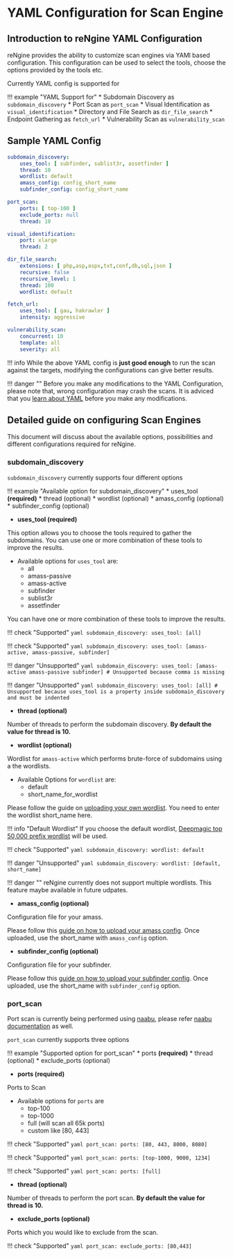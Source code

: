 # YAML Configuration for Scan Engine

## Introduction to reNgine YAML Configuration

reNgine provides the ability to customize scan engines via YAMl based configuration. This configuration can be used to select the tools, choose the options provided by the tools etc.

Currently YAML config is supported for

!!! example "YAML Support for"
    * Subdomain Discovery as `subdomain_discovery`
    * Port Scan as `port_scan`
    * Visual Identification as `visual_identification`
    * Directory and File Search as `dir_file_search`
    * Endpoint Gathering as `fetch_url`
    * Vulnerability Scan as `vulnerability_scan`

## Sample YAML Config

``` yaml
subdomain_discovery:
    uses_tool: [ subfinder, sublist3r, assetfinder ]
    thread: 10
    wordlist: default
    amass_config: config_short_name
    subfinder_config: config_short_name

port_scan:
    ports: [ top-100 ]
    exclude_ports: null
    thread: 10

visual_identification:
    port: xlarge
    thread: 2

dir_file_search:
    extensions: [ php,asp,aspx,txt,conf,db,sql,json ]
    recursive: false
    recursive_level: 1
    thread: 100
    wordlist: default

fetch_url:
    uses_tool: [ gau, hakrawler ]
    intensity: aggressive

vulnerability_scan:
    concurrent: 10
    template: all
    severity: all
```

!!! info
    While the above YAML config is **just good enough** to run the scan against the targets, modifying the configurations can give better results.

!!! danger ""
    Before you make any modifications to the YAML Configuration, please note that, wrong configuration may crash the scans. It is adviced that you [learn about YAML](https://rollout.io/blog/yaml-tutorial-everything-you-need-get-started/) before you make any modifications.

## Detailed guide on configuring Scan Engines

This document will discuss about the available options, possibilities and different configurations required for reNgine.

### subdomain_discovery

`subdomain_discovery` currently supports four different options

!!! example "Available option for subdomain_discovery"
    * uses_tool **(required)**
    * thread (optional)
    * wordlist (optional)
    * amass_config (optional)
    * subfinder_config (optional)

* **uses_tool (required)**

This option allows you to choose the tools required to gather the subdomains. You can use one or more combination of these tools to improve the results.

* Available options for `uses_tool` are:
    * all
    * amass-passive
    * amass-active
    * subfinder
    * sublist3r
    * assetfinder

You can have one or more combination of these tools to improve the results.

!!! check "Supported"
    ``` yaml
    subdomain_discovery:
      uses_tool: [all]
    ```

!!! check "Supported"
    ``` yaml
    subdomain_discovery:
      uses_tool: [amass-active, amass-passive, subfinder]
    ```

!!! danger "Unsupported"
    ``` yaml
    subdomain_discovery:
      uses_tool: [amass-active amass-passive subfinder]
    # Unsupported because comma is missing
    ```

!!! danger "Unsupported"
    ``` yaml
    subdomain_discovery:
    uses_tool: [all]
    # Unsupported because uses_tool is a property inside subdomain_discovery and must be indented
    ```

* **thread (optional)**

Number of threads to perform the subdomain discovery. **By default the value for thread is 10.**

* **wordlist (optional)**

Wordlist for `amass-active` which performs brute-force of subdomains using a the wordlists.

* Available Options for `wordlist` are:
    * default
    * short_name_for_wordlist

Please follow the guide on [uploading your own wordlist](/pentester/usage/#wordlist). You need to enter the wordlist short_name here.

!!! info "Default Wordlist"
    If you choose the default wordlist, [Deepmagic top 50,000 prefix wordlist](https://github.com/danielmiessler/SecLists/blob/master/Discovery/DNS/deepmagic.com-prefixes-top50000.txt) will be used.

!!! check "Supported"
    ``` yaml
    subdomain_discovery:
      wordlist: default
    ```

!!! danger "Unsupported"
    ``` yaml
    subdomain_discovery:
      wordlist: [default, short_name]
    ```

!!! danger ""
    reNgine currently does not support multiple wordlists. This feature maybe available in future udpates.

* **amass_config (optional)**

Configuration file for your amass.

Please follow this [guide on how to upload your amass config](/pentester/usage/#adding-new-configurations). Once uploaded, use the short_name with `amass_config` option.

* **subfinder_config (optional)**

Configuration file for your subfinder.

Please follow this [guide on how to upload your subfinder config](/pentester/usage/#adding-new-configurations). Once uploaded, use the short_name with `subfinder_config` option.

### port_scan

Port scan is currently being performed using [naabu](https://github.com/projectdiscovery/naabu), please refer [naabu documentation](https://github.com/projectdiscovery/naabu/blob/master/README.md) as well.

`port_scan` currently supports three options

!!! example "Supported option for port_scan"
    * ports **(required)**
    * thread (optional)
    * exclude_ports (optional)

* **ports (required)**

Ports to Scan

* Available options for `ports` are
    * top-100
    * top-1000
    * full (will scan all 65k ports)
    * custom like [80, 443]

!!! check "Supported"
    ``` yaml
    port_scan:
      ports: [80, 443, 8000, 8080]
    ```

!!! check "Supported"
    ``` yaml
    port_scan:
      ports: [top-1000, 9000, 1234]
    ```

!!! check "Supported"
    ``` yaml
    port_scan:
      ports: [full]
    ```

* **thread (optional)**

Number of threads to perform the port scan. **By default the value for thread is 10.**

* **exclude_ports (optional)**

Ports which you would like to exclude from the scan.

!!! check "Supported"
    ``` yaml
    port_scan:
      exclude_ports: [80,443]
    ```
